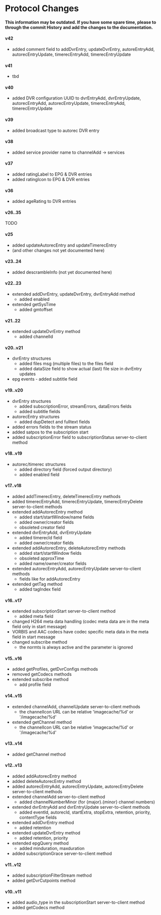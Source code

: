 # Protocol Changes

#### This information may be outdated. If you have some spare time, please to through the commit History and add the changes to the documentation.

#### v42

* added comment field to addDvrEntry, updateDvrEntry, autoreEntryAdd, autorecEntryUpdate, timerecEntryAdd, timerecEntryUpdate&#x20;

#### v41

* tbd

#### v40

* added DVR configuration UUID to dvrEntryAdd, dvrEntryUpdate, autorecEntryAdd, autorecEntryUpdate, timerecEntryAdd, timerecEntryUpdate

#### v39

* added broadcast type to autorec DVR entry

#### v38

* added service provider name to channelAdd -> services

#### v37

* added ratingLabel to EPG & DVR entries
* added ratingIcon to EPG & DVR entries

#### v36

* added ageRating to DVR entries

#### v26..35

TODO

#### v25

* added updateAutorecEntry and updateTimerecEntry
* (and other changes not yet documented here)

#### v23..24

* added descrambleInfo (not yet documented here)

#### v22..23

* extended addDvrEntry, updateDvrEntry, dvrEntryAdd method
  * added enabled
* extended getSysTime
  * added gmtoffset

#### v21..22

* extended updateDvrEntry method
  * added channelId

#### v20..v21

* dvrEntry structures
  * added files msg (multiple files) to the files field
  * added dataSize field to show actual (last) file size in dvrEntry updates
* epg events - added subtitle field

#### v19..v20

* dvrEntry structures
  * added subscriptionError, streamErrors, dataErrors fields
  * added subtitle fields
* autorecEntry structures
  * added dupDetect and fulltext fields
* added errors fields to the stream status
* added satpos to the subscription start
* added subscriptionError field to subscriptionStatus server-to-client method

#### v18..v19

* autorec/timerec structures
  * added directory field (forced output directory)
  * added enabled field

#### v17..v18

* added addTimerecEntry, deleteTimerecEntry methods
* added timerecEntryAdd, timerecEntryUpdate, timerecEntryDelete server-to-client methods
* extended addAutorecEntry method
  * added start/startWindow/name fields
  * added owner/creator fields
  * obsoleted creator field
* extended dvrEntryAdd, dvrEntryUpdate
  * added timerecId field
  * added owner/creator fields
* extended addAutorecEntry, deleteAutorecEntry methods
  * added start/startWindow fields
  * obsoleted approxTime
  * added name/owner/creator fields
* extended autorecEntryAdd, autorecEntryUpdate server-to-client methods
  * fields like for addAutorecEntry
* extended getTag method
  * added tagIndex field

#### v16..v17

* extended subscriptionStart server-to-client method
  * added meta field
* changed H264 meta data handling (codec meta data are in the meta field only in start message)
* VORBIS and AAC codecs have codec specific meta data in the meta field in start message
* changed subscribe method
  * the normts is always active and the parameter is ignored

#### v15..v16

* added getProfiles, getDvrConfigs methods
* removed getCodecs methods
* extended subscribe method
  * add profile field

#### v14..v15

* extended channelAdd, channelUpdate server-to-client methods
  * the channelIcon URL can be relative 'imagecache/%d' or '/imagecache/%d'
* extended getChannel method
  * the channelIcon URL can be relative 'imagecache/%d' or '/imagecache/%d'

#### v13..v14

* added getChannel method

#### v12..v13

* added addAutorecEntry method
* added deleteAutorecEntry method
* added autorecEntryAdd, autorecEntryUpdate, autorecEntryDelete server-to-client methods
* extended channelAdd server-to-client method
  * added channelNumberMinor (for {major}.{minor} channel numbers)
* extended dvrEntryAdd and dvrEntryUpdate server-to-client methods
  * added eventId, autorecId, startExtra, stopExtra, retention, priority, contentType fields
* extended addDvrEntry method
  * added retention
* extended updateDvrEntry method
  * added retention, priority
* extended epgQuery method
  * added minduration, maxduration
* added subscriptionGrace server-to-client method

#### v11..v12

* added subscriptionFilterStream method
* added getDvrCutpoints method

#### v10..v11

* added audio\_type in the subscriptionStart server-to-client method
* added getCodecs method

